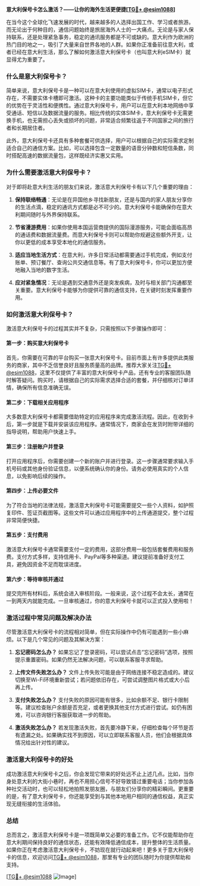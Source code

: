 **意大利保号卡怎么激活？——让你的海外生活更便捷[[TG💪+ @esim1088](https://t.me/s/esim1088)]**

在当今这个全球化飞速发展的时代，越来越多的人选择出国工作、学习或者旅游。而无论出于何种目的，通信问题始终是旅居海外人士的一大痛点。无论是与家人保持联系，还是处理紧急事务，稳定的通讯服务都是不可或缺的。意大利作为欧洲的热门目的地之一，吸引了大量来自世界各地的人群。如果你正准备前往意大利，或者已经在意大利生活，那么了解如何激活意大利保号卡（也叫意大利eSIM卡）就显得尤为重要了。

### **什么是意大利保号卡？**

简单来说，意大利保号卡是一种可以在意大利使用的虚拟SIM卡，通常以电子形式存在，不需要实体卡槽即可激活。这种卡的主要功能类似于传统手机SIM卡，但它的优势在于灵活性和便携性。通过意大利保号卡，用户可以在意大利本地网络中享受通话、短信以及数据流量的服务。相比传统的实体SIM卡，意大利保号卡无需更换手机，也无需担心丢失或损坏的问题，非常适合频繁往返于不同国家之间的旅行者和长期居住者。

此外，意大利保号卡还具有多种套餐可供选择，用户可以根据自己的实际需求定制适合自己的通信方案。比如，可以选择包含一定数量的语音分钟数和短信条数，同时搭配高速的数据流量包，这样既经济实惠又实用。

### **为什么需要激活意大利保号卡？**

对于即将赴意大利生活的朋友们来说，激活意大利保号卡有以下几个重要的理由：

1. **保持联络畅通**：无论是在异国他乡寻找新朋友，还是与国内的家人朋友分享你的生活点滴，稳定的通讯方式都是必不可少的。意大利保号卡能确保你在意大利期间随时与外界保持联系。

2. **节省漫游费用**：如果你使用本国运营商提供的国际漫游服务，可能会面临高昂的通话费和数据流量费。而意大利保号卡则可以帮助你规避这些额外开支，让你以更低的成本享受本地化的通信服务。

3. **适应当地生活方式**：在意大利，许多日常活动都需要通过手机完成，例如支付账单、预订餐厅、查询公共交通信息等。有了意大利保号卡，你可以更加方便地融入当地的数字生活。

4. **应对紧急情况**：无论是遇到交通意外还是突发疾病，及时与相关部门沟通都至关重要。意大利保号卡能够为你提供可靠的通信支持，在关键时刻发挥重要作用。

### **如何激活意大利保号卡？**

激活意大利保号卡的过程其实并不复杂，只需按照以下步骤操作即可：

#### **第一步：购买意大利保号卡**
首先，你需要在可靠的平台购买一张意大利保号卡。目前市面上有许多提供此类服务的商家，其中不乏信誉良好且服务质量高的品牌。推荐大家关注[TG💪+ @esim1088](https://t.me/s/esim1088)，这里不仅提供了丰富的意大利保号卡产品，还有专业的客服团队随时解答疑问。购买时，请根据自己的实际需求选择合适的套餐，并仔细核对订单详情，确保所有信息准确无误。

#### **第二步：下载相关应用程序**
大多数意大利保号卡都需要借助特定的应用程序来完成激活流程。因此，在收到卡后，第一步就是下载并安装该应用程序。通常情况下，商家会在发货时附带详细的指导说明，帮助用户快速上手。

#### **第三步：注册账户并登录**
打开应用程序后，你需要创建一个新的账户并进行登录。这一步骤通常要求输入手机号码或其他身份验证信息，以便系统确认你的身份。请务必使用真实的个人信息，以免影响后续的操作。

#### **第四步：上传必要文件**
为了符合当地的法律法规，激活意大利保号卡可能需要提交一些个人资料，如护照复印件、签证页截图等。这些文件可以通过应用程序中的上传通道提交，整个过程非常简便快捷。

#### **第五步：支付费用**
激活意大利保号卡通常需要支付一定的费用，这部分费用一般包括套餐费用和服务费。支付方式多样，支持信用卡、PayPal等多种渠道。建议提前准备好支付工具，避免因资金不足而耽误进度。

#### **第六步：等待审核并通过**
提交完所有材料后，系统会进入审核阶段。一般来说，这个过程不会太长，通常在一到两天内就能完成。一旦审核通过，你的意大利保号卡就可以正式投入使用啦！

### **激活过程中常见问题及解决办法**

尽管激活意大利保号卡的流程相对简单，但在实际操作中仍有可能遇到一些小麻烦。以下是几个常见的问题及其解决方案：

1. **忘记密码怎么办？**
   如果忘记了登录密码，可以尝试点击“忘记密码”选项，按照提示重置密码。如果仍然无法解决问题，可以联系客服寻求帮助。

2. **上传文件失败怎么办？**
   文件上传失败可能是由于网络连接不稳定造成的。建议切换至Wi-Fi环境重新尝试；若问题依旧存在，可尝试调整图片格式或大小后再上传。

3. **支付失败怎么办？**
   支付失败的原因可能有很多，比如余额不足、银行卡限制等。建议检查账户余额是否充足，或者更换其他支付方式进行尝试。如仍有困难，可以咨询银行客服获取进一步的帮助。

4. **激活失败怎么办？**
   若发现激活失败，首先要冷静下来，仔细检查每个环节是否有遗漏之处。如果确实找不到原因，可以立即联系客服人员，他们会根据具体情况给出针对性的建议。

### **激活意大利保号卡的好处**

成功激活意大利保号卡之后，你会发现它带来的好处远不止上述几点。比如，当你身处意大利的大街小巷时，再也不用担心信号不好导致错过重要电话；当你参加各种社交活动时，也可以轻松地拍照发朋友圈，与朋友们分享你的精彩瞬间。更重要的是，有了意大利保号卡，你还能享受到与其他本地用户相同的通信权益，真正实现无缝衔接的生活体验。

### **总结**

总而言之，激活意大利保号卡是一项既简单又必要的准备工作。它不仅能帮助你在意大利期间保持良好的通信状态，还能有效降低通信成本，提升整体的生活质量。如果你正在考虑激活意大利保号卡，不妨现在就行动起来吧！更多关于意大利保号卡的信息，欢迎访问[TG💪+ @esim1088](https://t.me/s/esim1088)，那里有专业的团队随时为你提供帮助和支持。

[[TG💪+ @esim1088](https://t.me/s/esim1088) ![Image](https://i.postimg.cc/4NQfJmqS/Snipaste-2025-05-13-00-14-12.png)]